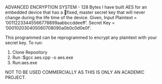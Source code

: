 ADVANCED ENCRYPTION SYSTEM  - 128 Bytes
I have built AES for an embedded device that has a fixed, master secret key that will never change during the life time of the device.
Given,
Input Plaintext = ’00112233445566778899aabbccddeeff’.
Secret Key = ’000102030405060708090a0b0c0d0e0f’.

This programmed can be reprogrammed to encrypt any plaintext with your secret key.
To run:
1. Clone Repository
2. Run :$gcc aes.cpp -o aes.exe
3. Run:aes.exe


NOT TO BE USED COMMERCIALLY AS THIS IS ONLY AN ACADEMIC PROJECT.
